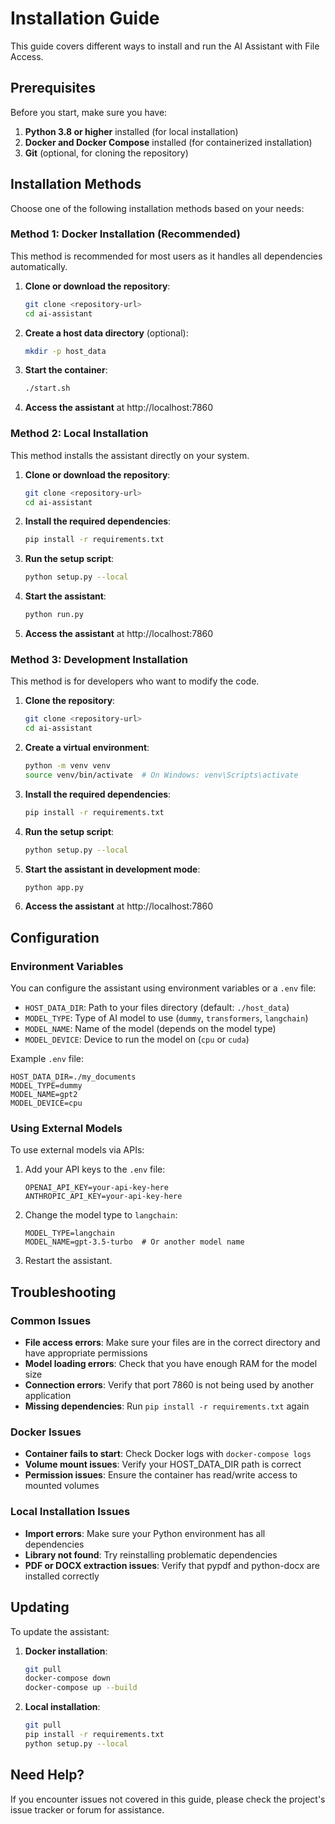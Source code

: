 # Installation Guide

This guide covers different ways to install and run the AI Assistant with File Access.

## Prerequisites

Before you start, make sure you have:

1. **Python 3.8 or higher** installed (for local installation)
2. **Docker and Docker Compose** installed (for containerized installation)
3. **Git** (optional, for cloning the repository)

## Installation Methods

Choose one of the following installation methods based on your needs:

### Method 1: Docker Installation (Recommended)

This method is recommended for most users as it handles all dependencies automatically.

1. **Clone or download the repository**:
   ```bash
   git clone <repository-url>
   cd ai-assistant
   ```

2. **Create a host data directory** (optional):
   ```bash
   mkdir -p host_data
   ```

3. **Start the container**:
   ```bash
   ./start.sh
   ```

4. **Access the assistant** at http://localhost:7860

### Method 2: Local Installation

This method installs the assistant directly on your system.

1. **Clone or download the repository**:
   ```bash
   git clone <repository-url>
   cd ai-assistant
   ```

2. **Install the required dependencies**:
   ```bash
   pip install -r requirements.txt
   ```

3. **Run the setup script**:
   ```bash
   python setup.py --local
   ```

4. **Start the assistant**:
   ```bash
   python run.py
   ```

5. **Access the assistant** at http://localhost:7860

### Method 3: Development Installation

This method is for developers who want to modify the code.

1. **Clone the repository**:
   ```bash
   git clone <repository-url>
   cd ai-assistant
   ```

2. **Create a virtual environment**:
   ```bash
   python -m venv venv
   source venv/bin/activate  # On Windows: venv\Scripts\activate
   ```

3. **Install the required dependencies**:
   ```bash
   pip install -r requirements.txt
   ```

4. **Run the setup script**:
   ```bash
   python setup.py --local
   ```

5. **Start the assistant in development mode**:
   ```bash
   python app.py
   ```

6. **Access the assistant** at http://localhost:7860

## Configuration

### Environment Variables

You can configure the assistant using environment variables or a `.env` file:

- `HOST_DATA_DIR`: Path to your files directory (default: `./host_data`)
- `MODEL_TYPE`: Type of AI model to use (`dummy`, `transformers`, `langchain`)
- `MODEL_NAME`: Name of the model (depends on the model type)
- `MODEL_DEVICE`: Device to run the model on (`cpu` or `cuda`)

Example `.env` file:
```
HOST_DATA_DIR=./my_documents
MODEL_TYPE=dummy
MODEL_NAME=gpt2
MODEL_DEVICE=cpu
```

### Using External Models

To use external models via APIs:

1. Add your API keys to the `.env` file:
   ```
   OPENAI_API_KEY=your-api-key-here
   ANTHROPIC_API_KEY=your-api-key-here
   ```

2. Change the model type to `langchain`:
   ```
   MODEL_TYPE=langchain
   MODEL_NAME=gpt-3.5-turbo  # Or another model name
   ```

3. Restart the assistant.

## Troubleshooting

### Common Issues

- **File access errors**: Make sure your files are in the correct directory and have appropriate permissions
- **Model loading errors**: Check that you have enough RAM for the model size
- **Connection errors**: Verify that port 7860 is not being used by another application
- **Missing dependencies**: Run `pip install -r requirements.txt` again

### Docker Issues

- **Container fails to start**: Check Docker logs with `docker-compose logs`
- **Volume mount issues**: Verify your HOST_DATA_DIR path is correct
- **Permission issues**: Ensure the container has read/write access to mounted volumes

### Local Installation Issues

- **Import errors**: Make sure your Python environment has all dependencies
- **Library not found**: Try reinstalling problematic dependencies
- **PDF or DOCX extraction issues**: Verify that pypdf and python-docx are installed correctly

## Updating

To update the assistant:

1. **Docker installation**:
   ```bash
   git pull
   docker-compose down
   docker-compose up --build
   ```

2. **Local installation**:
   ```bash
   git pull
   pip install -r requirements.txt
   python setup.py --local
   ```

## Need Help?

If you encounter issues not covered in this guide, please check the project's issue tracker or forum for assistance.